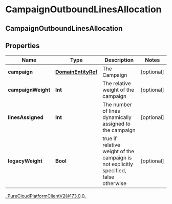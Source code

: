 # CampaignOutboundLinesAllocation

## CampaignOutboundLinesAllocation

## Properties

|Name | Type | Description | Notes|
|------------ | ------------- | ------------- | -------------|
| **campaign** | [**DomainEntityRef**](DomainEntityRef) | The Campaign | [optional] |
| **campaignWeight** | **Int** | The relative weight of the campaign | [optional] |
| **linesAssigned** | **Int** | The number of lines dynamically assigned to the campaign | [optional] |
| **legacyWeight** | **Bool** | true if relative weight of the campaign is not explicitly specified, false otherwise | [optional] |



_PureCloudPlatformClientV2@173.0.0_
